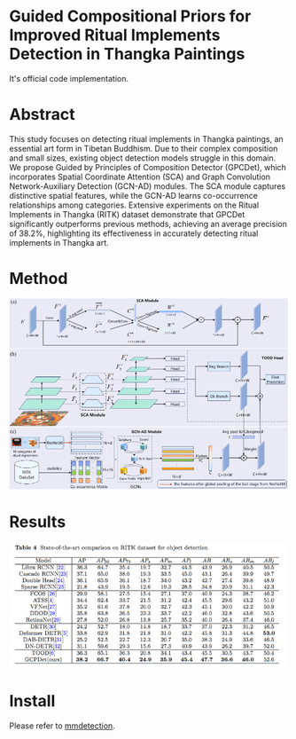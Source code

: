 # Guided Compositional Priors for Improved Ritual Implements Detection in Thangka Paintings

It's official code implementation.

# Abstract

This study focuses on detecting ritual implements in Thangka paintings, an essential art form in Tibetan Buddhism. Due to their complex composition and small sizes, existing object detection models struggle in this domain. We propose Guided by Principles of Composition Detector (GPCDet), which incorporates Spatial Coordinate Attention (SCA) and Graph Convolution Network-Auxiliary Detection (GCN-AD) modules. The SCA module captures distinctive spatial features, while the GCN-AD learns co-occurrence relationships among categories. Extensive experiments on the Ritual Implements in Thangka (RITK) dataset demonstrate that GPCDet significantly outperforms previous methods, achieving an average precision of 38.2\%, highlighting its effectiveness in accurately detecting ritual implements in Thangka art.



# Method

![method](./resources/method.png)

<!--Given an image ![](http://latex.codecogs.com/svg.latex?I \in \mathbb{R}^{ 3 \times H_0 \times W_0}) we extract feature maps ![](http://latex.codecogs.com/svg.latex? \{F_i\}_{i=2}^4) using backbone, where ![](http://latex.codecogs.com/svg.latex?i) denotes the ![](http://latex.codecogs.com/svg.latex?i)-th level of the feature map.-->
<!--The subsequent Spatial Coordinate Attention (SCA) module processes each level of the feature map to generate fused features with spatial information across multiple scales, denoted as ![](http://latex.codecogs.com/svg.latex?\{F_i^{\prime}\}_{i=2}^4). Additionally, ![](http://latex.codecogs.com/svg.latex? F_5^{\prime}) and ![](http://latex.codecogs.com/svg.latex?F_6^{\prime}) are produced by applying convolutional layers with a stride of 2 on ![](http://latex.codecogs.com/svg.latex? F_4^{\prime}) and ,![](http://latex.codecogs.com/svg.latex? F_5^{\prime}) respectively, to detect objects of different sizes at different levels of feature maps.-->
<!--Each level of ![](http://latex.codecogs.com/svg.latex? \{F_i^{\prime}\}_{i=2}^6) is then processed through its respective detection head (T-Head). The T-Head consists of a classification branch for category prediction and a regression branch for bounding box determination. Notably, we fuse the feature ![](http://latex.codecogs.com/svg.latex? F_i^{\prime} ) with co-occurrence feature vectors generated by the GCN-AD module. This fusion incorporates RITK co-occurrence relationships with classification features, thereby enhancing detection accuracy.-->



# Results

![results](resources/results.png)

# Install

Please refer to [mmdetection](https://github.com/open-mmlab/mmdetection).

